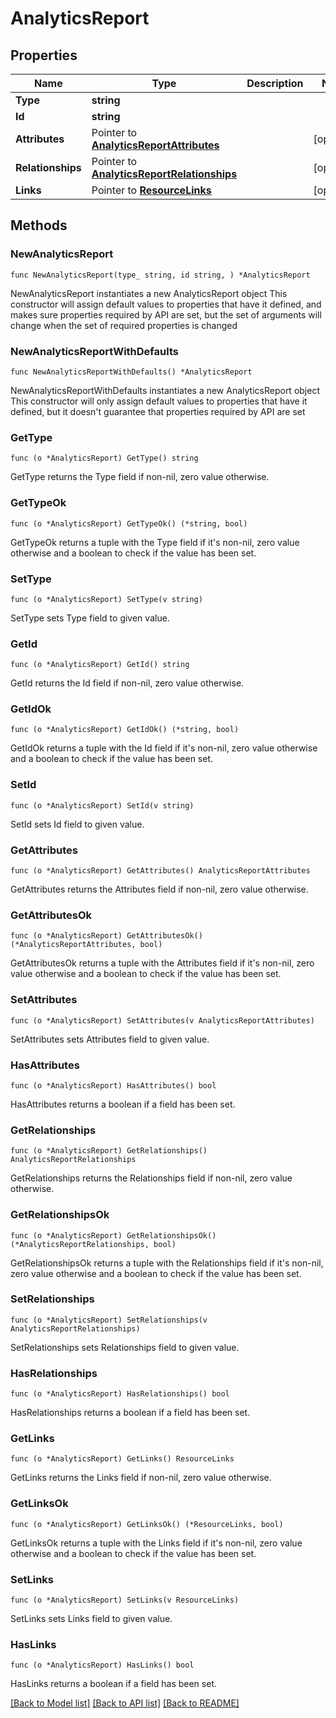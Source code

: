 # AnalyticsReport

## Properties

Name | Type | Description | Notes
------------ | ------------- | ------------- | -------------
**Type** | **string** |  | 
**Id** | **string** |  | 
**Attributes** | Pointer to [**AnalyticsReportAttributes**](AnalyticsReportAttributes.md) |  | [optional] 
**Relationships** | Pointer to [**AnalyticsReportRelationships**](AnalyticsReportRelationships.md) |  | [optional] 
**Links** | Pointer to [**ResourceLinks**](ResourceLinks.md) |  | [optional] 

## Methods

### NewAnalyticsReport

`func NewAnalyticsReport(type_ string, id string, ) *AnalyticsReport`

NewAnalyticsReport instantiates a new AnalyticsReport object
This constructor will assign default values to properties that have it defined,
and makes sure properties required by API are set, but the set of arguments
will change when the set of required properties is changed

### NewAnalyticsReportWithDefaults

`func NewAnalyticsReportWithDefaults() *AnalyticsReport`

NewAnalyticsReportWithDefaults instantiates a new AnalyticsReport object
This constructor will only assign default values to properties that have it defined,
but it doesn't guarantee that properties required by API are set

### GetType

`func (o *AnalyticsReport) GetType() string`

GetType returns the Type field if non-nil, zero value otherwise.

### GetTypeOk

`func (o *AnalyticsReport) GetTypeOk() (*string, bool)`

GetTypeOk returns a tuple with the Type field if it's non-nil, zero value otherwise
and a boolean to check if the value has been set.

### SetType

`func (o *AnalyticsReport) SetType(v string)`

SetType sets Type field to given value.


### GetId

`func (o *AnalyticsReport) GetId() string`

GetId returns the Id field if non-nil, zero value otherwise.

### GetIdOk

`func (o *AnalyticsReport) GetIdOk() (*string, bool)`

GetIdOk returns a tuple with the Id field if it's non-nil, zero value otherwise
and a boolean to check if the value has been set.

### SetId

`func (o *AnalyticsReport) SetId(v string)`

SetId sets Id field to given value.


### GetAttributes

`func (o *AnalyticsReport) GetAttributes() AnalyticsReportAttributes`

GetAttributes returns the Attributes field if non-nil, zero value otherwise.

### GetAttributesOk

`func (o *AnalyticsReport) GetAttributesOk() (*AnalyticsReportAttributes, bool)`

GetAttributesOk returns a tuple with the Attributes field if it's non-nil, zero value otherwise
and a boolean to check if the value has been set.

### SetAttributes

`func (o *AnalyticsReport) SetAttributes(v AnalyticsReportAttributes)`

SetAttributes sets Attributes field to given value.

### HasAttributes

`func (o *AnalyticsReport) HasAttributes() bool`

HasAttributes returns a boolean if a field has been set.

### GetRelationships

`func (o *AnalyticsReport) GetRelationships() AnalyticsReportRelationships`

GetRelationships returns the Relationships field if non-nil, zero value otherwise.

### GetRelationshipsOk

`func (o *AnalyticsReport) GetRelationshipsOk() (*AnalyticsReportRelationships, bool)`

GetRelationshipsOk returns a tuple with the Relationships field if it's non-nil, zero value otherwise
and a boolean to check if the value has been set.

### SetRelationships

`func (o *AnalyticsReport) SetRelationships(v AnalyticsReportRelationships)`

SetRelationships sets Relationships field to given value.

### HasRelationships

`func (o *AnalyticsReport) HasRelationships() bool`

HasRelationships returns a boolean if a field has been set.

### GetLinks

`func (o *AnalyticsReport) GetLinks() ResourceLinks`

GetLinks returns the Links field if non-nil, zero value otherwise.

### GetLinksOk

`func (o *AnalyticsReport) GetLinksOk() (*ResourceLinks, bool)`

GetLinksOk returns a tuple with the Links field if it's non-nil, zero value otherwise
and a boolean to check if the value has been set.

### SetLinks

`func (o *AnalyticsReport) SetLinks(v ResourceLinks)`

SetLinks sets Links field to given value.

### HasLinks

`func (o *AnalyticsReport) HasLinks() bool`

HasLinks returns a boolean if a field has been set.


[[Back to Model list]](../README.md#documentation-for-models) [[Back to API list]](../README.md#documentation-for-api-endpoints) [[Back to README]](../README.md)


